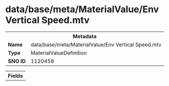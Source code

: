 <h1>data/base/meta/MaterialValue/Env Vertical Speed.mtv</h1><table><tr><th colspan="100%">Metadata</th></tr><tr><td><b>Name</b></td><td>data/base/meta/MaterialValue/Env Vertical Speed.mtv</td></tr><tr><td><b>Type</b></td><td>MaterialValueDefinition</td></tr><tr><td><b>SNO ID</b></td><td>1120458</td></tr></table>

<table><tr><th colspan="100%">Fields</th></tr></table>

